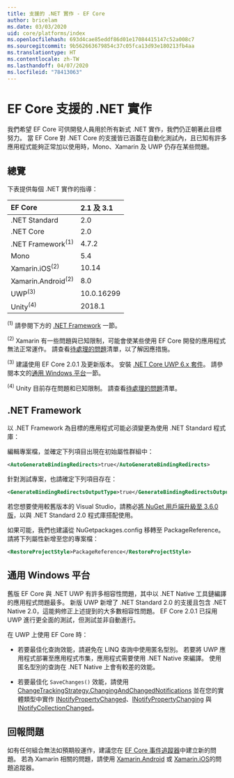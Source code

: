 ```yaml
---
title: 支援的 .NET 實作 - EF Core
author: bricelam
ms.date: 03/03/2020
uid: core/platforms/index
ms.openlocfilehash: 693d4cae85eddf86d01e17084415147c52a008c7
ms.sourcegitcommit: 9b562663679854c37c05fca13d93e180213fb4aa
ms.translationtype: HT
ms.contentlocale: zh-TW
ms.lasthandoff: 04/07/2020
ms.locfileid: "78413063"
---
```

# <a name="net-implementations-supported-by-ef-core"></a>EF Core 支援的 .NET 實作

我們希望 EF Core 可供開發人員用於所有新式 .NET 實作，我們仍正朝著此目標努力。 當 EF Core 對 .NET Core 的支援皆已涵蓋在自動化測試內，且已知有許多應用程式能夠正常加以使用時，Mono、Xamarin 及 UWP 仍存在某些問題。

## <a name="overview"></a>總覽

下表提供每個 .NET 實作的指導：

| EF Core                       | 2.1 及 3.1 |
|:------------------------------|:------------|
| .NET Standard                 | 2.0         |
| .NET Core                     | 2.0         |
| .NET Framework<sup>(1)</sup>  | 4.7.2       |
| Mono                          | 5.4         |
| Xamarin.iOS<sup>(2)</sup>     | 10.14       |
| Xamarin.Android<sup>(2)</sup> | 8.0         |
| UWP<sup>(3)</sup>             | 10.0.16299  |
| Unity<sup>(4)</sup>           | 2018.1      |

<sup>(1)</sup> 請參閱下方的 [.NET Framework](#net-framework) 一節。

<sup>(2)</sup> Xamarin 有一些問題與已知限制，可能會使某些使用 EF Core 開發的應用程式無法正常運作。 請查看[待處理的問題](https://github.com/aspnet/entityframeworkCore/issues?q=is%3Aopen+is%3Aissue+label%3Aarea-xamarin)清單，以了解因應措施。

<sup>(3)</sup> 建議使用 EF Core 2.0.1 及更新版本。 安裝 [.NET Core UWP 6.x 套件](https://www.nuget.org/packages/Microsoft.NETCore.UniversalWindowsPlatform/)。 請參閱本文的[通用 Windows 平台](#universal-windows-platform)一節。

<sup>(4)</sup> Unity 目前存在問題和已知限制。 請查看[待處理的問題](https://github.com/aspnet/entityframeworkCore/issues?q=is%3Aopen+is%3Aissue+label%3Aarea-unity)清單。

## <a name="net-framework"></a>.NET Framework

以 .NET Framework 為目標的應用程式可能必須變更為使用 .NET Standard 程式庫：

編輯專案檔，並確定下列項目出現在初始屬性群組中：

``` xml
<AutoGenerateBindingRedirects>true</AutoGenerateBindingRedirects>
```

針對測試專案，也請確定下列項目存在：

``` xml
<GenerateBindingRedirectsOutputType>true</GenerateBindingRedirectsOutputType>
```

若您想要使用較舊版本的 Visual Studio，請務必[將 NuGet 用戶端升級至 3.6.0 版](https://www.nuget.org/downloads)，以與 .NET Standard 2.0 程式庫搭配使用。

如果可能，我們也建議從 NuGetpackages.config 移轉至 PackageReference。 請將下列屬性新增至您的專案檔：

``` xml
<RestoreProjectStyle>PackageReference</RestoreProjectStyle>
```

## <a name="universal-windows-platform"></a>通用 Windows 平台

舊版 EF Core 與 .NET UWP 有許多相容性問題，其中以 .NET Native 工具鏈編譯的應用程式問題最多。 新版 UWP 新增了 .NET Standard 2.0 的支援且包含 .NET Native 2.0，這能夠修正上述提到的大多數相容性問題。 EF Core 2.0.1 已採用 UWP 進行更全面的測試，但測試並非自動進行。

在 UWP 上使用 EF Core 時：

* 若要最佳化查詢效能，請避免在 LINQ 查詢中使用匿名型別。 若要將 UWP 應用程式部署至應用程式市集，應用程式需要使用 .NET Native 來編譯。 使用匿名型別的查詢在 .NET Native 上會有較差的效能。

* 若要最佳化 `SaveChanges()` 效能，請使用 [ChangeTrackingStrategy.ChangingAndChangedNotifications](/dotnet/api/microsoft.entityframeworkcore.changetrackingstrategy) 並在您的實體類型中實作 [INotifyPropertyChanged](https://msdn.microsoft.com/library/system.componentmodel.inotifypropertychanged.aspx)、[INotifyPropertyChanging](https://msdn.microsoft.com/library/system.componentmodel.inotifypropertychanging.aspx) 與 [INotifyCollectionChanged](https://msdn.microsoft.com/library/system.collections.specialized.inotifycollectionchanged.aspx)。

## <a name="report-issues"></a>回報問題

如有任何組合無法如預期般運作，建議您在 [EF Core 事件追蹤器](https://github.com/aspnet/entityframeworkcore/issues/new)中建立新的問題。 若為 Xamarin 相關的問題，請使用 [Xamarin.Android](https://github.com/xamarin/xamarin-android/issues/new) 或 [Xamarin.iOS](https://github.com/xamarin/xamarin-macios/issues/new)的問題追蹤器。
